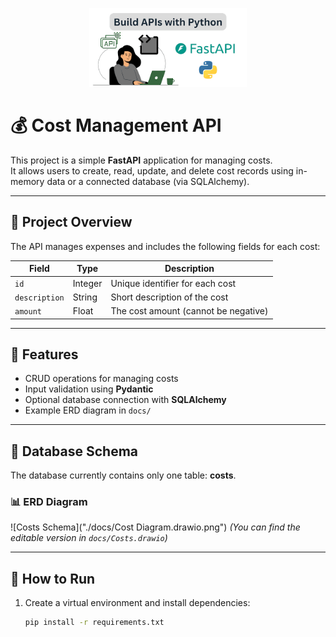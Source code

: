 <p align="center">
  <img src="./docs/fastapi.png" alt="FastAPI Logo" width="50%"/>
</p>


# 💰 Cost Management API

This project is a simple **FastAPI** application for managing costs.  
It allows users to create, read, update, and delete cost records using in-memory data or a connected database (via SQLAlchemy).

---

## 📘 Project Overview

The API manages expenses and includes the following fields for each cost:

| Field | Type | Description |
|--------|------|-------------|
| `id` | Integer | Unique identifier for each cost |
| `description` | String | Short description of the cost |
| `amount` | Float | The cost amount (cannot be negative) |

---

## 🧩 Features

- CRUD operations for managing costs  
- Input validation using **Pydantic**  
- Optional database connection with **SQLAlchemy**  
- Example ERD diagram in `docs/`

---

## 🧱 Database Schema

The database currently contains only one table: **costs**.

### 📊 ERD Diagram

![Costs Schema]("./docs/Cost Diagram.drawio.png")
*(You can find the editable version in `docs/Costs.drawio`)*

---

## 🚀 How to Run

1. Create a virtual environment and install dependencies:
   ```bash
   pip install -r requirements.txt
